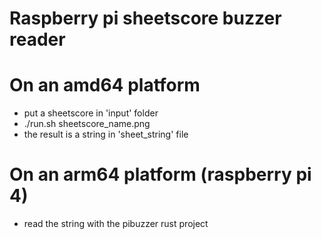 # Raspberry pi sheetscore buzzer reader

# On an amd64 platform

- put a sheetscore in 'input' folder
- ./run.sh sheetscore_name.png
- the result is a string in 'sheet_string' file

# On an arm64 platform (raspberry pi 4)

- read the string with the pibuzzer rust project
